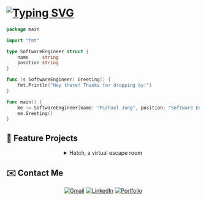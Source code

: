 # [![Typing SVG](https://readme-typing-svg.herokuapp.com?font=Open+Sans&size=30&pause=1000&color=2A628F&vCenter=true&width=500&lines=Hey+there,+I'm+Michael+Jung;Full+Stack+Software+Engineer)](https://git.io/typing-svg)

```go
package main

import "fmt"

type SoftwareEngineer struct {
    name     string
    position string
}

func (s SoftwareEngineer) Greeting() {
    fmt.Println("Hey there! Thanks for dropping by!")
}

func main() {
    me := SoftwareEngineer{name: "Michael Jung", position: "Software Engineer"}
    me.Greeting()
}
```


## 💼 Feature Projects

<div align="center">

<details>
<summary>Hatch, a virtual escape room</summary>
<br>

[![Hatch](https://i.imgur.com/Fbw0f2h.gif)](https://escape-hatch.herokuapp.com/)

</details>


<!-- <details>
<summary>Squeal, a Yelp clone collaborative project</summary>
<br>
    
[![Squeal](https://i.imgur.com/e75RInS.gif)](https://squeal-yelp.herokuapp.com/)
    
</details> -->


<!-- <details>
<summary>Carebnb, an Airbnb clone</summary>
<br>

[![Carebnb](https://i.imgur.com/vHobxth.jpg)](https://carebnb-2022.herokuapp.com/)

</details> -->

</div>

## ✉️ Contact Me

<div align="center">

[![Gmail](https://img.shields.io/badge/Gmail-D14836?style=for-the-badge&logo=gmail&logoColor=white)](mailto:jung.michaelh@gmail.com)
[![LinkedIn](https://img.shields.io/badge/linkedin-%230077B5.svg?style=for-the-badge&logo=linkedin&logoColor=white)](https://www.linkedin.com/in/michael-h-jung/)
[![Portfolio](https://img.shields.io/badge/Portfolio-255E63?style=for-the-badge&logo=About.me&logoColor=white)](https://michaelhjung.com)
    
</div>

